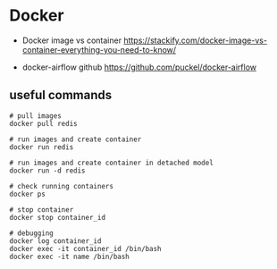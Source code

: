 # Docker

- Docker image vs container
https://stackify.com/docker-image-vs-container-everything-you-need-to-know/

- docker-airflow github
https://github.com/puckel/docker-airflow


## useful commands
```
# pull images
docker pull redis

# run images and create container
docker run redis

# run images and create container in detached model
docker run -d redis

# check running containers
docker ps 

# stop container
docker stop container_id

# debugging
docker log container_id
docker exec -it container_id /bin/bash
docker exec -it name /bin/bash
```

